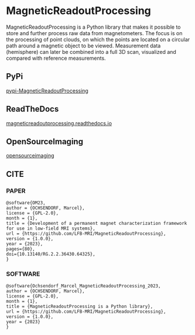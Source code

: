 # MagneticReadoutProcessing

MagneticReadoutProcessing is a Python library that makes it possible to store and further process raw data from magnetometers. The focus is on the processing of point clouds, on which the points are located on a circular path around a magnetic object to be viewed. Measurement data (hemisphere) can later be combined into a full 3D scan, visualized and compared with reference measurements.

## PyPi

[pypi-MagneticReadoutProcessing](https://pypi.org/project/MagneticReadoutProcessing/)

## ReadTheDocs

[magneticreadoutprocessing.readthedocs.io](https://magneticreadoutprocessing.readthedocs.io/en/latest/)

## OpenSourceImaging

[opensourceimaging](https://www.opensourceimaging.org/project/magneticreadoutprocessing/)

## CITE


### PAPER

```
@software{OM23,
author = {OCHSENDORF, Marcel},
license = {GPL-2.0},
month = {1},
title = {Development of a permanent magnet characterization framework for use in low-field MRI systems},
url = {https://github.com/LFB-MRI/MagneticReadoutProcessing},
version = {1.0.0},
year = {2023},
pages={80},
doi={10.13140/RG.2.2.36430.64325},
}
```

### SOFTWARE
```
@software{Ochsendorf_Marcel_MagneticReadoutProcessing_2023,
author = {OCHSENDORF, Marcel},
license = {GPL-2.0},
month = {1},
title = {MagneticReadoutProcessing is a Python library},
url = {https://github.com/LFB-MRI/MagneticReadoutProcessing},
version = {1.0.0},
year = {2023}
}
```
